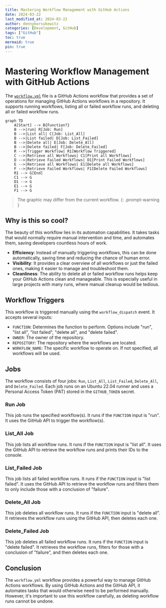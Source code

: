 ```yaml
---
title: Mastering Workflow Management with GitHub Actions
date: 2024-03-22
last_modified_at: 2024-03-22
author: dennykorsukewitz
categories: [Development, GitHub]
tags: ["GitHub"]
toc: true
mermaid: true
pin: true
---
```


# Mastering Workflow Management with GitHub Actions

The [`workflow.yml`](https://github.com/dennykorsukewitz/dennykorsukewitz/blob/dev/.github/workflows/workflow.yml) file is a GitHub Actions workflow that provides a set of operations for managing GitHub Actions workflows in a repository. It supports running workflows, listing all or failed workflow runs, and deleting all or failed workflow runs.

```mermaid
graph TD
    A[Start] --> B{Function?}
    B -->|run| R[Job: Run]
    B -->|List all| C[Job: List_All]
    B -->|List failed| D[Job: List_Failed]
    B -->|Delete all| E[Job: Delete_All]
    B -->|Delete failed| F[Job: Delete_Failed]
    R -->|Trigger Workflow| R1[Workflow Triggered]
    C -->|Retrieve all Workflows| C1[Print all Workflows]
    D -->|Retrieve Failed Workflows| D1[Print Failed Workflows]
    E -->|Retrieve all Workflows| E1[Delete all Workflows]
    F -->|Retrieve Failed Workflows| F1[Delete Failed Workflows]
    R1 --> G[End]
    C1 --> G
    D1 --> G
    E1 --> G
    F1 --> G
```

> The graphic may differ from the current workflow.
{: .prompt-warning }

## Why is this so cool?

The beauty of this workflow lies in its automation capabilities. It takes tasks that would normally require manual intervention and time, and automates them, saving developers countless hours of work.

- **Efficiency**: Instead of manually triggering workflows, this can be done automatically, saving time and reducing the chance of human error.
- **Visibility**: It provides a clear overview of all workflows or just the failed ones, making it easier to manage and troubleshoot them.
- **Cleanliness**: The ability to delete all or failed workflow runs helps keep your GitHub Actions clean and manageable. This is especially useful in large projects with many runs, where manual cleanup would be tedious.

## Workflow Triggers

This workflow is triggered manually using the `workflow_dispatch` event. It accepts several inputs:

- `FUNCTION`: Determines the function to perform. Options include "run", "list all", "list failed", "delete all", and "delete failed".
- `OWNER`: The owner of the repository.
- `REPOSITORY`: The repository where the workflows are located.
- `WORKFLOW_NAME`: The specific workflow to operate on. If not specified, all workflows will be used.

## Jobs

The workflow consists of four jobs: `Run`, `List_All`, `List_Failed`, `Delete_All`, and `Delete_Failed`. Each job runs on an Ubuntu 22.04 runner and uses a Personal Access Token (PAT) stored in the `GITHUB_TOKEN` secret.

### Run Job

This job runs the specified workflow(s). It runs if the `FUNCTION` input is "run". It uses the GitHub API to trigger the workflow(s).

### List_All Job

This job lists all workflow runs. It runs if the `FUNCTION` input is "list all". It uses the GitHub API to retrieve the workflow runs and prints their IDs to the console.

### List_Failed Job

This job lists all failed workflow runs. It runs if the `FUNCTION` input is "list failed". It uses the GitHub API to retrieve the workflow runs and filters them to only include those with a conclusion of "failure".

### Delete_All Job

This job deletes all workflow runs. It runs if the `FUNCTION` input is "delete all". It retrieves the workflow runs using the GitHub API, then deletes each one.

### Delete_Failed Job

This job deletes all failed workflow runs. It runs if the `FUNCTION` input is "delete failed". It retrieves the workflow runs, filters for those with a conclusion of "failure", and then deletes each one.

## Conclusion

The `workflow.yml` workflow provides a powerful way to manage GitHub Actions workflows. By using GitHub Actions and the GitHub API, it automates tasks that would otherwise need to be performed manually. However, it's important to use this workflow carefully, as deleting workflow runs cannot be undone.